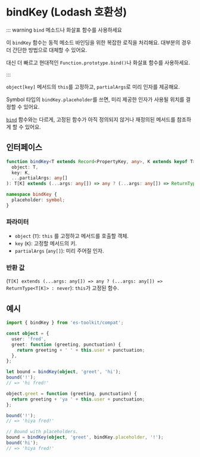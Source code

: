# bindKey (Lodash 호환성)

::: warning `bind` 메소드나 화살표 함수를 사용하세요

이 `bindKey` 함수는 동적 메소드 바인딩을 위한 복잡한 로직을 처리해요. 대부분의 경우 더 간단한 방법으로 대체할 수 있어요.

대신 더 빠르고 현대적인 `Function.prototype.bind()`나 화살표 함수를 사용하세요.

:::

`object[key]` 메서드의 `this`를 고정하고, `partialArgs`로 미리 인자를 제공해요.

Symbol 타입의 `bindKey.placeholder`를 쓰면, 미리 제공한 인자가 사용될 위치를 결정할 수 있어요.

[`bind`](./bind.md) 함수와는 다르게, 고정된 함수가 아직 정의되지 않거나 재정의된 메서드를 참조하게 할 수 있어요.

## 인터페이스

```typescript
function bindKey<T extends Record<PropertyKey, any>, K extends keyof T>(
  object: T,
  key: K,
  ...partialArgs: any[]
): T[K] extends (...args: any[]) => any ? (...args: any[]) => ReturnType<T[K]> : never;

namespace bindKey {
  placeholder: symbol;
}
```

### 파라미터

- `object` (`T`): `this` 를 고정하고 메서드를 호출할 객체.
- `key` (`K`): 고정할 메서드의 키.
- `partialArgs` (`any[]`): 미리 주어질 인자.

### 반환 값

(`T[K] extends (...args: any[]) => any ? (...args: any[]) => ReturnType<T[K]> : never`): `this`가 고정된 함수.

## 예시

```typescript
import { bindKey } from 'es-toolkit/compat';

const object = {
  user: 'fred',
  greet: function (greeting, punctuation) {
    return greeting + ' ' + this.user + punctuation;
  },
};

let bound = bindKey(object, 'greet', 'hi');
bound('!');
// => 'hi fred!'

object.greet = function (greeting, punctuation) {
  return greeting + 'ya ' + this.user + punctuation;
};

bound('!');
// => 'hiya fred!'

// Bound with placeholders.
bound = bindKey(object, 'greet', bindKey.placeholder, '!');
bound('hi');
// => 'hiya fred!'
```
